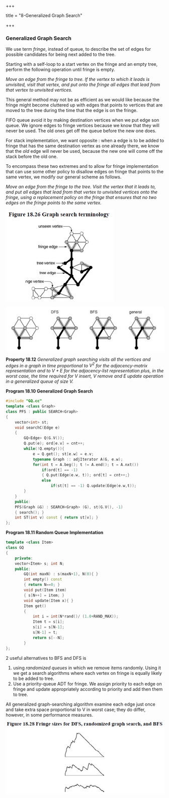 +++

title = "8-Generalized Graph Search"

+++

### Generalized Graph Search

We use term *fringe*, instead of queue, to describe the set of edges for possible candidates for being next added to the tree.

Starting with a self-loop to a start vertex on the fringe and an empty tree, perform the following operation until fringe is empty.

*Move an edge from the fringe to tree. If the vertex to which it leads is unvisited, visit that vertex, and put onto the fringe all edges that lead from that vertex to unvisited vertices.*

This general method may not be as efficient as we would like because the fringe might become cluttered up with edges that points to vertices that are moved to the tree during the time that the edge is on the fringe.

FIFO queue avoid it by making destination vertices when we put edge son queue. We ignore edges to fringe vertices because we know that they will never be used. The old ones get off the queue before the new one does.

For stack implementation, we want opposite : when a edge is to be added to fringe that has the same destination vertex as one already there, we know that the *old* edge will never be used, because the new one will come off the stack before the old one.

To encompass these two extremes and to allow for fringe implementation that can use some other policy to disallow edges on fringe that points to the same vertex, we modify our general scheme as follows.

*Move an edge from the fringe to the tree. Visit the vertex that it leads to, and put all edges that lead from that vertex to unvisited vertices onto the fringe, using a replacement policy on the fringe that ensures that no two edges on the fringe points to the same vertex.*



![image-20210113183833251](8_Generalized_Graph_Search.assets/image-20210113183833251.png)

![image-20210113183846616](8_Generalized_Graph_Search.assets/image-20210113183846616.png)

**Property 18.12** *Generalized graph searching visits all the vertices and edges in a graph in time proportional to $V^2$ for the adjacency-matrix representation and to $V+E$ for the adjacency-list representation plus, in the worst case, the time required for $V$ insert, $V$ remove and $E$ update operation in a generalized queue of size $V$.*

**Program 18.10 Generalized Graph Search**

````c++
#include "GQ.cc"
template <class Graph>
class PFS : public SEARCH<Graph>
{
    vector<int> st;
    void searchC(Edge e)
    {
        GQ<Edge> Q(G.V());
        Q.put(e); ord[e.v] = cnt++;
        while(!Q.empty()){
            e = Q.get(); st[e.w] = e.v;
            typename Graph :: adjIterator A(G, e.w);
            for(int t = A.beg(); t != A.end(); t = A.nxt())
                if(ord[t] == -1)
                { Q.put(Edge(e.w, t)); ord[t] = cnt++;}
            	else
                    if(st[t] == -1) Q.update(Edge(e.w,t));
        }
    }
    public:
    PFS(Graph &G) : SEARCH<Graph> (G), st(G.V(), -1)
    { search(); }
    int ST(int v) const { return st[v]; }
};
````

**Program 18.11 Random Queue Implementation**

````c++
template <class Item>
class GQ
{
    private:
    vector<Item> s; int N;
    public:
    	GQ(int maxN) : s(maxN+1), N(0){ }
    	int empty() const
        { return N==0; }
    	void put(Item item)
        { s[N++] = item; }
    	void update(Item x){ }
    	Item get()
        {
            int i = int(N*rand()/ (1.0+RAND_MAX));
            Item t = s[i];
            s[i] = s[N-1];
            s[N-1] = t;
            return s[--N];
        }
};
````

 2 useful alternatives to BFS and DFS is

1.  using *randomized queues* in which we remove items randomly. Using it we get a search algorithms where each vertex on fringe is equally likely to be added to tree.
2. Use a priority-queue ADT for fringe. We assign priority to each edge on fringe and update appropriately according to priority and add then them to tree.

All generalized graph-searching algorithm examine each edge just once and take extra space proportional to V in worst case; they do differ, however, in some performance measures.

![image-20210113185747705](8_Generalized_Graph_Search.assets/image-20210113185747705.png)

